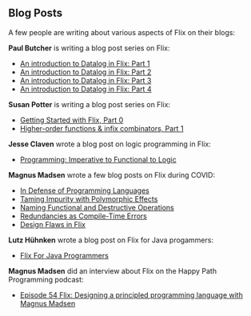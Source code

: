 ## Blog Posts

A few people are writing about various aspects of Flix on their blogs:

__Paul Butcher__ is writing a blog post series on Flix:

- [An introduction to Datalog in Flix: Part 1](https://paulbutcher.com/datalog1.html)
- [An introduction to Datalog in Flix: Part 2](https://paulbutcher.com/datalog2.html)
- [An introduction to Datalog in Flix: Part 3](https://paulbutcher.com/datalog3.html)
- [An introduction to Datalog in Flix: Part 4](https://paulbutcher.com/datalog4.html)

__Susan Potter__ is writing a blog post series on Flix:

- [Getting Started with Flix, Part 0](https://www.susanpotter.net/software/getting-started-with-flix-part-0/)
- [Higher-order functions & infix combinators, Part 1](https://www.susanpotter.net/software/flix-series-part-1-higher-order-functions-infix-combinators/)

__Jesse Claven__ wrote a blog post on logic programming in Flix:

- [Programming: Imperative to Functional to Logic](https://j-e-s-s-e.com/notes/programming-imperative-to-functional-to-logic)

__Magnus Madsen__ wrote a few blog posts on Flix during COVID:

- [In Defense of Programming Languages](https://blog.flix.dev/blog/in-defense-of-programming-languages/)
- [Taming Impurity with Polymorphic Effects](https://blog.flix.dev/blog/taming-impurity-with-polymorphic-effects/)
- [Naming Functional and Destructive Operations](https://blog.flix.dev/blog/naming-functional-and-destructive-operations/)
- [Redundancies as Compile-Time Errors](https://blog.flix.dev/blog/redundancies-as-compile-time-errors/)
- [Design Flaws in Flix](https://blog.flix.dev/blog/design-flaws-in-flix/)

__Lutz Hühnken__ wrote a blog post on Flix for Java progammers:

- [Flix For Java Programmers](https://www.reactivesystems.eu/2022/06/24/flix-for-java-programmers.html)

__Magnus Madsen__ did an interview about Flix on the Happy Path Programming podcast:

- [Episode 54 Flix: Designing a principled programming language with Magnus Madsen](https://anchor.fm/happypathprogramming/episodes/54-Flix-Designing-a-principled-programming-language-with-Magnus-Madsen-e1dueb2)
